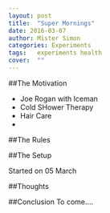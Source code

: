```yaml
---
layout: post
title:  "Super Mornings"
date: 2016-03-07
author: Mister Simon
categories: Experiments
tags:	experiments health
cover:  ""
---
```



##The Motivation

* Joe Rogan with Iceman
* Cold SHower Therapy
* Hair Care
* 
 
##The Rules

##The Setup

Started on 05 March

##Thoughts

##Conclusion
To come….